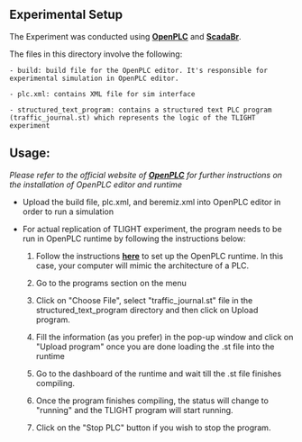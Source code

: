 ## Experimental Setup 

The Experiment was conducted using <i class="icon-cog"></i> **[OpenPLC](https://www.openplcproject.com)** 
and <i class="icon-cog"></i> **[ScadaBr](https://sourceforge.net/projects/scadabr/)**.

The files in this directory involve the following:
```
- build: build file for the OpenPLC editor. It's responsible for 
experimental simulation in OpenPLC editor.

- plc.xml: contains XML file for sim interface

- structured_text_program: contains a structured text PLC program 
(traffic_journal.st) which represents the logic of the TLIGHT experiment
```

## Usage:
*Please refer to the official website of <i class="icon-cog"></i> **[OpenPLC](https://www.openplcproject.com)**
for further instructions on the installation of OpenPLC editor and 
runtime*

 - Upload the build file, plc.xml, and beremiz.xml into OpenPLC editor in
order to run a simulation


 - For actual replication of TLIGHT experiment, the program needs to be 
run in OpenPLC runtime by following the instructions below:

   1. Follow the instructions **[here](https://www.openplcproject.com/reference/basics/upload)**
   to set up the OpenPLC runtime. In this case, your computer will mimic
   the architecture of a PLC.

   2. Go to the programs section on the menu 

   3. Click on "Choose File", select "traffic_journal.st" file in the structured_text_program
   directory and then click on Upload program.

   4. Fill the information (as you prefer) in the pop-up window and click on 
   "Upload program" once you are done loading the .st file into the runtime
   5. Go to the dashboard of the runtime and wait till the .st file finishes
   compiling.
   6. Once the program finishes compiling, the status will change to "running"
   and the TLIGHT program will start running. 
   7. Click on the "Stop PLC" button if you wish to stop the program.



